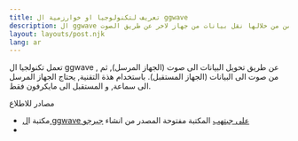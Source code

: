 ```yaml
---
title: تعريف لتكنولوجيا او خوارزمية ال ggwave
description: ال ggwave هي تكنولجيا يكمن من خلالها نقل بيانات من جهاز لاخر عن طريق الصوت
layout: layouts/post.njk
lang: ar
---
```


تعمل تكنولجيا ال ggwave , عن طريق تحويل البيانات الى صوت (الجهاز المرسل), ثم من صوت الى البيانات (الجهاز المستقبل).  باستخدام هذة التقنية, يحتاج الجهاز المرسل الى سماعة, و المستقبل الى مايكرفون فقط. 


مصادر للاطلاع 
 - مكتبة ا[ل ggwave على جبتهب](https://github.com/ggerganov/ggwave )  المكتبة مفتوحة المصدر من انشاء [جيرجو](https://github.com/ggerganov) 
 - 